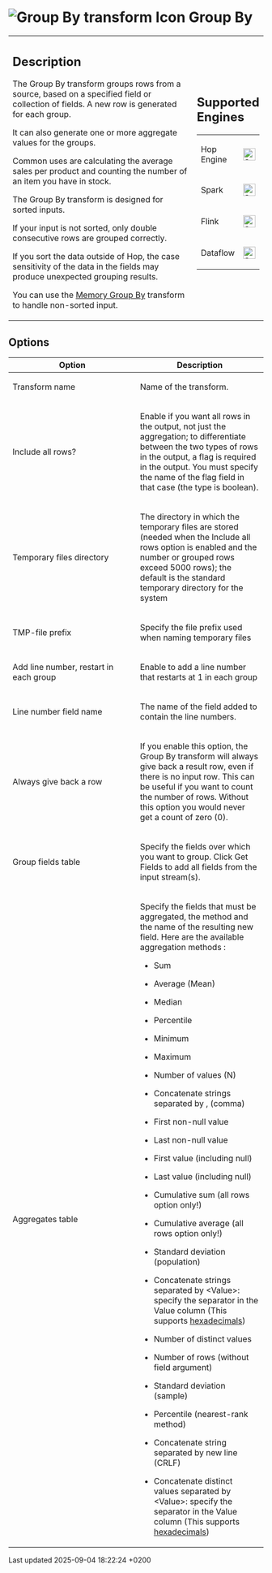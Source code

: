 <div id="header">

# <span class="image image-doc-icon">![Group By transform Icon](../assets/images/transforms/icons/groupby.svg)</span> Group By

</div>

<div id="content">

<div id="preamble">

<div class="sectionbody">

<table>
<colgroup>
<col style="width: 75%" />
<col style="width: 25%" />
</colgroup>
<tbody>
<tr class="odd">
<td><div class="content">
<div class="sect1">
<h2 id="_description">Description</h2>
<div class="sectionbody">
<div class="paragraph">
<p>The Group By transform groups rows from a source, based on a specified field or collection of fields. A new row is generated for each group.</p>
</div>
<div class="paragraph">
<p>It can also generate one or more aggregate values for the groups.</p>
</div>
<div class="paragraph">
<p>Common uses are calculating the average sales per product and counting the number of an item you have in stock.</p>
</div>
<div class="paragraph">
<p>The Group By transform is designed for sorted inputs.</p>
</div>
<div class="paragraph">
<p>If your input is not sorted, only double consecutive rows are grouped correctly.</p>
</div>
<div class="paragraph">
<p>If you sort the data outside of Hop, the case sensitivity of the data in the fields may produce unexpected grouping results.</p>
</div>
<div class="paragraph">
<p>You can use the <a href="pipeline/transforms/memgroupby.BH80E8IHKj">Memory Group By</a> transform to handle non-sorted input.</p>
</div>
</div>
</div>
</div></td>
<td><div class="content">
<div class="sect1">
<h2 id="_supported_engines">Supported Engines</h2>
<div class="sectionbody">
<table>
<tbody>
<tr class="odd">
<td><p>Hop Engine</p></td>
<td><div class="content">
<div class="paragraph">
<p><span class="image"><img src="../assets/images/check_mark.svg" alt="Supported" width="24" /></span></p>
</div>
</div></td>
</tr>
<tr class="even">
<td><p>Spark</p></td>
<td><div class="content">
<div class="paragraph">
<p><span class="image"><img src="../assets/images/check_mark.svg" alt="Supported" width="24" /></span></p>
</div>
</div></td>
</tr>
<tr class="odd">
<td><p>Flink</p></td>
<td><div class="content">
<div class="paragraph">
<p><span class="image"><img src="../assets/images/check_mark.svg" alt="Supported" width="24" /></span></p>
</div>
</div></td>
</tr>
<tr class="even">
<td><p>Dataflow</p></td>
<td><div class="content">
<div class="paragraph">
<p><span class="image"><img src="../assets/images/check_mark.svg" alt="Supported" width="24" /></span></p>
</div>
</div></td>
</tr>
</tbody>
</table>
</div>
</div>
</div></td>
</tr>
</tbody>
</table>

</div>

</div>

<div class="sect1">

## Options

<div class="sectionbody">

<table>
<colgroup>
<col style="width: 50%" />
<col style="width: 50%" />
</colgroup>
<thead>
<tr class="header">
<th>Option</th>
<th>Description</th>
</tr>
</thead>
<tbody>
<tr class="odd">
<td><p>Transform name</p></td>
<td><p>Name of the transform.</p></td>
</tr>
<tr class="even">
<td><p>Include all rows?</p></td>
<td><p>Enable if you want all rows in the output, not just the aggregation; to differentiate between the two types of rows in the output, a flag is required in the output. You must specify the name of the flag field in that case (the type is boolean).</p></td>
</tr>
<tr class="odd">
<td><p>Temporary files directory</p></td>
<td><p>The directory in which the temporary files are stored (needed when the Include all rows option is enabled and the number or grouped rows exceed 5000 rows); the default is the standard temporary directory for the system</p></td>
</tr>
<tr class="even">
<td><p>TMP-file prefix</p></td>
<td><p>Specify the file prefix used when naming temporary files</p></td>
</tr>
<tr class="odd">
<td><p>Add line number, restart in each group</p></td>
<td><p>Enable to add a line number that restarts at 1 in each group</p></td>
</tr>
<tr class="even">
<td><p>Line number field name</p></td>
<td><p>The name of the field added to contain the line numbers.</p></td>
</tr>
<tr class="odd">
<td><p>Always give back a row</p></td>
<td><p>If you enable this option, the Group By transform will always give back a result row, even if there is no input row. This can be useful if you want to count the number of rows. Without this option you would never get a count of zero (0).</p></td>
</tr>
<tr class="even">
<td><p>Group fields table</p></td>
<td><p>Specify the fields over which you want to group. Click Get Fields to add all fields from the input stream(s).</p></td>
</tr>
<tr class="odd">
<td><p>Aggregates table</p></td>
<td><div class="content">
<div class="paragraph">
<p>Specify the fields that must be aggregated, the method and the name of the resulting new field. Here are the available aggregation methods :</p>
</div>
<div class="ulist">
<ul>
<li><p>Sum</p></li>
<li><p>Average (Mean)</p></li>
<li><p>Median</p></li>
<li><p>Percentile</p></li>
<li><p>Minimum</p></li>
<li><p>Maximum</p></li>
<li><p>Number of values (N)</p></li>
<li><p>Concatenate strings separated by , (comma)</p></li>
<li><p>First non-null value</p></li>
<li><p>Last non-null value</p></li>
<li><p>First value (including null)</p></li>
<li><p>Last value (including null)</p></li>
<li><p>Cumulative sum (all rows option only!)</p></li>
<li><p>Cumulative average (all rows option only!)</p></li>
<li><p>Standard deviation (population)</p></li>
<li><p>Concatenate strings separated by &lt;Value&gt;: specify the separator in the Value column (This supports <a href=":variables.BH80E8IHKj#_hexadecimal_values">hexadecimals</a>)</p></li>
<li><p>Number of distinct values</p></li>
<li><p>Number of rows (without field argument)</p></li>
<li><p>Standard deviation (sample)</p></li>
<li><p>Percentile (nearest-rank method)</p></li>
<li><p>Concatenate string separated by new line (CRLF)</p></li>
<li><p>Concatenate distinct values separated by &lt;Value&gt;: specify the separator in the Value column (This supports <a href=":variables.BH80E8IHKj#_hexadecimal_values">hexadecimals</a>)</p></li>
</ul>
</div>
</div></td>
</tr>
</tbody>
</table>

</div>

</div>

</div>

<div id="footer">

<div id="footer-text">

Last updated 2025-09-04 18:22:24 +0200

</div>

</div>
